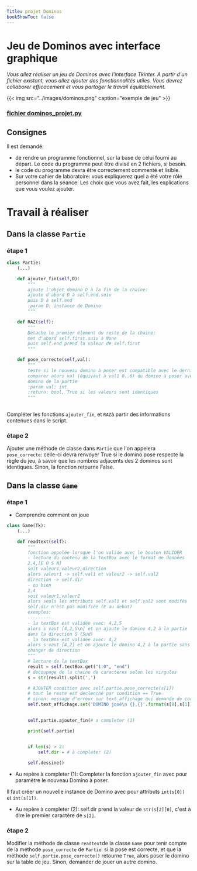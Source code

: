 ```yaml
---
Title: projet Dominos
bookShowToc: false
---
```


# Jeu de Dominos avec interface graphique
*Vous allez réaliser un jeu de Dominos avec l'interface Tkinter. A partir d'un fichier existant, vous allez ajouter des fonctionnalités utiles. Vous devrez collaborer efficacement et vous partager le travail équitablement.*

{{< img src="../images/dominos.png" caption="exemple de jeu" >}}

### [fichier dominos_projet.py](/scripts/Tkinter/dominos_projet.py)


## Consignes
Il est demandé:

* de rendre un programme fonctionnel, sur la base de celui fourni au départ. Le code du programme peut être divisé en 2 fichiers, si besoin.
* le code du programme devra être correctement commenté et lisible.
* Sur votre cahier de laboratoire: vous expliquerez quel a été votre rôle personnel dans la séance: Les choix que vous avez fait, les explications que vous voulez ajouter.

# Travail à réaliser
## Dans la classe `Partie`
### étape 1
```python 
class Partie:
	(...)

    def ajouter_fin(self,D):
        """
        ajoute l'objet domino D à la fin de la chaine:
        ajoute d'abord D à self.end.suiv
        puis D à self.end
        :param D: instance de Domino
        """

    def RAZ(self):
        """
        Détache le premier élement du reste de la chaine:
        met d'abord self.first.suiv à None
        puis self.end prend la valeur de self.first
        """

    def pose_correcte(self,val):
        """
        teste si le nouveau domino à poser est compatible avec le dernier de la chaine
        comparer alors val (équivaut à val1 0..6) du domino à poser avec val2 du dernier
        domino de la partie
        :param val: int
        :return: bool, True si les valeurs sont identiques
        """
        
``` 

Compléter les fonctions `ajouter_fin`, et `RAZ`à partir des informations contenues dans le script.

### étape 2
Ajouter une méthode de classe dans `Partie` que l'on appelera `pose_correcte`: celle-ci devra renvoyer True si le domino posé respecte la règle du jeu, à savoir que les nombres adjacents des 2 dominos sont identiques. Sinon, la fonction retourne False.

## Dans la classe `Game` 
### étape 1
* Comprendre comment on joue

```python
class Game(Tk):
	(...)

    def readtext(self):
        """
        fonction appelée lorsque l'on valide avec le bouton VALIDER
        - lecture du contenu de la textBox avec le format de données
        2,4,[E O S N]
        soit valeur1,valeur2,direction
        alors valeur1 -> self.val1 et valeur2 -> self.val2
        direction -> self.dir
        - ou bien
        2,4
        soit valeur1,valeur2
        alors seuls les attributs self.val1 et self.val2 sont modifés
        self.dir n'est pas modifiée (E au debut)
        exemples:
        ---------
        - la textBox est validée avec: 4,2,S
        alors s vaut [4,2,S\n] et on ajoute le domino 4,2 à la partie 
        dans la direction S (Sud)
		- la textBox est validée avec: 4,2
		alors s vaut [4,2] et on ajoute le domino 4,2 à la partie sans
		changer de direction
        """
        # lecture de la textBox
        result = self.textBox.get("1.0", "end")
        # decoupage de la chaine de caracteres selon les virgules
        s = str(result).split(',')

        # AJOUTER condition avec self.partie.pose_correcte(s[1])
        # tout le reste est declenché par condition == True
        # sinon: message d'erreur sur text_affichage qui demande de corriger
        self.text_affichage.set('DOMINO joué\n {},{}'.format(s[0],s[1]))

        
        self.partie.ajouter_fin(# a completer (1)

        print(self.partie)


        if len(s) > 2:
            self.dir = # à completer (2)
        
        self.dessine()
```


* Au repère à completer (1):
Completer la fonction `ajouter_fin` avec pour paramètre le nouveau Domino à poser.

Il faut créer un nouvelle instance de Domino avec pour attributs `int(s[0])` et `int(s[1])`. 


* Au repère à completer (2):
self.dir prend la valeur de `str(s[2][0]`, c'est à dire le premier caractère de `s[2]`.


### étape 2
Modifier la méthode de classe `readtext`de la classe `Game` pour tenir compte de la méthode `pose_correcte` de `Partie`: si la pose est correcte, et que la méthode `self.partie.pose_correcte()` retourne `True`, alors poser le domino sur la table de jeu. Sinon, demander de jouer un autre domino.

